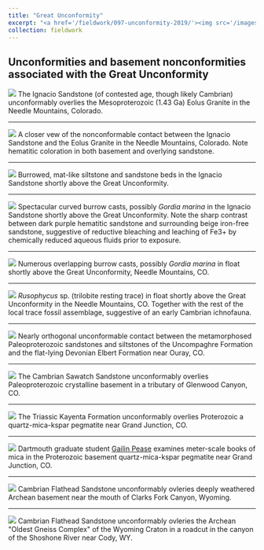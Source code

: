 ```yaml
---
title: "Great Unconformity"
excerpt: "<a href='/fieldwork/097-unconformity-2019/'><img src='/images/unconformity/Eolus_Panorama2.jpg'></a>The Ignacio Quartzite (of contested age, though likely Cambrian) unconformably overlies the Mesoproterozoic Eolus Granite in the Needle Mountains, Colorado."
collection: fieldwork
---
```

Unconformities and basement nonconformities associated with the Great Unconformity
---

<a href='/images/unconformity/Eolus_Panorama2.jpg'><img src='/images/unconformity/Eolus_Panorama2.jpg'></a>
The Ignacio Sandstone (of contested age, though likely Cambrian) unconformably overlies the Mesoproterozoic (1.43 Ga) Eolus Granite in the Needle Mountains, Colorado.

---

<a href='/images/unconformity/NeedleMtnNonconformity.jpg'><img src='/images/unconformity/NeedleMtnNonconformity.jpg'></a>
A closer vew of the nonconformable contact between the Ignacio Sandstone and the Eolus Granite in the Needle Mountains, Colorado. Note hematitic coloration in both basement and overlying sandstone.

---  

<a href='/images/unconformity/NeedleMtnTraces.jpg'><img src='/images/unconformity/NeedleMtnTraces.jpg'></a>
Burrowed, mat-like siltstone and sandstone beds in the Ignacio Sandstone shortly above the Great Unconformity.

---

<a href='/images/unconformity/NeedleMtnTraces1.jpg'><img src='/images/unconformity/NeedleMtnTraces1.jpg'></a>
Spectacular curved burrow casts, possibly <i>Gordia marina</i> in the Ignacio Sandstone shortly above the Great Unconformity. Note the sharp contrast between dark purple hematitic sandstone and surrounding beige iron-free sandstone, suggestive of reductive bleaching and leaching of Fe3+ by chemically reduced aqueous fluids prior to exposure.

---

<a href='/images/unconformity/NeedleMtnTraces2.jpg'><img src='/images/unconformity/NeedleMtnTraces2.jpg'></a>
Numerous overlapping burrow casts, possibly <i>Gordia marina</i> in float shortly above the Great Unconformity, Needle Mountains, CO.

---

<a href='/images/unconformity/NeedleMtnRusophycus.jpg'><img src='/images/unconformity/NeedleMtnRusophycus.jpg'></a>
<i>Rusophycus</i> sp. (trilobite resting trace) in float shortly above the Great Unconformity in the Needle Mountains, CO. Together with the rest of the local trace fossil assemblage, suggestive of an early Cambrian ichnofauna.

---

<a href='/images/unconformity/OurayUnconformity.jpg'><img src='/images/unconformity/OurayUnconformity.jpg'></a>
Nearly orthogonal unconformable contact between the metamorphosed Paleoproterozoic sandstones and siltstones of the Uncompaghre Formation and the flat-lying Devonian Elbert Formation near Ouray, CO.

---

<a href='/images/unconformity/Glenwood_Panorama.jpg'><img src='/images/unconformity/Glenwood_Panorama.jpg'></a>
The Cambrian Sawatch Sandstone unconformably overlies Paleoproterozoic crystalline basement in a tributary of Glenwood Canyon, CO.

---

<a href='/images/unconformity/MicaMineNonconformity_Panorama2.jpg'><img src='/images/unconformity/MicaMineNonconformity_Panorama2.jpg'></a>
The Triassic Kayenta Formation unconformably overlies Proterozoic a quartz-mica-kspar pegmatite near Grand Junction, CO.

---

<a href='/images/unconformity/MicaMinePegmatite.jpg'><img src='/images/unconformity/MicaMinePegmatite.jpg'></a>
Dartmouth graduate student [Gailin Pease](https://earthsciences.dartmouth.edu/people/gailin-l-pease) examines meter-scale books of mica in the Proterozoic basement quartz-mica-kspar pegmatite near Grand Junction, CO.

---

<a href='/images/unconformity/ClarksForkNonconformity.jpg'><img src='/images/unconformity/ClarksForkNonconformity.jpg'></a>
Cambrian Flathead Sandstone unconformably ovleries deeply weathered Archean basement near the mouth of Clarks Fork Canyon, Wyoming.

---

<a href='/images/unconformity/ShoshoneRiverNonconformity.jpg'><img src='/images/unconformity/ShoshoneRiverNonconformity.jpg'></a>
Cambrian Flathead Sandstone unconformably ovleries the Archean "Oldest Gneiss Complex" of the Wyoming Craton in a roadcut in the canyon of the Shoshone River near Cody, WY.

